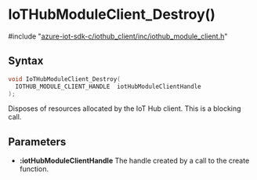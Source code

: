 # IoTHubModuleClient_Destroy()

\#include "[azure-iot-sdk-c/iothub_client/inc/iothub_module_client.h](../iot-c-ref-iothub-module-client-h.md)"  

## Syntax

```C
void IoTHubModuleClient_Destroy(
  IOTHUB_MODULE_CLIENT_HANDLE  iotHubModuleClientHandle
);
```

Disposes of resources allocated by the IoT Hub client. This is a blocking call.

## Parameters
* **:iotHubModuleClientHandle** The handle created by a call to the create function.

